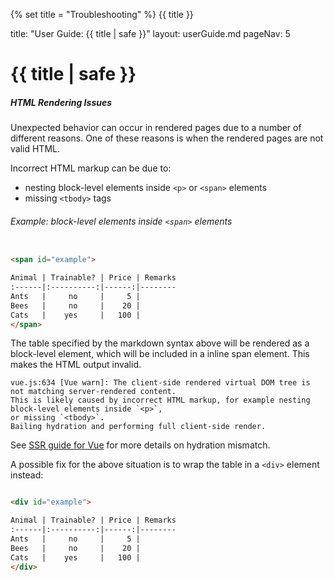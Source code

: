 {% set title = "Troubleshooting" %}
<span id="title" class="d-none">{{ title }}</span>

<frontmatter>
  title: "User Guide: {{ title | safe }}"
  layout: userGuide.md
  pageNav: 5
</frontmatter>

# {{ title | safe }}

##### HTML Rendering Issues

Unexpected behavior can occur in rendered pages due to a number of different reasons. One of these reasons is when the rendered pages are not valid HTML.

Incorrect HTML markup can be due to:
- nesting block-level elements inside `<p>` or `<span>` elements
- missing `<tbody>` tags

###### Example: block-level elements inside `<span>` elements
```html

<span id="example">

Animal | Trainable? | Price | Remarks
:------|:----------:|------:|--------
Ants   |     no     |     5 |
Bees   |     no     |    20 |
Cats   |    yes     |   100 |
</span>
```

The table specified by the markdown syntax above will be rendered as a block-level element, which will be included in a inline span element. This makes the HTML output invalid.

<panel header="Underlying Error (Example)" type="seamless">

```
vue.js:634 [Vue warn]: The client-side rendered virtual DOM tree is not matching server-rendered content.
This is likely caused by incorrect HTML markup, for example nesting block-level elements inside `<p>`,
or missing `<tbody>`.
Bailing hydration and performing full client-side render.
```
See [SSR guide for Vue](https://vuejs.org/guide/scaling-up/ssr.html#hydration-mismatch) for more details on hydration mismatch.
</panel>

A possible fix for the above situation is to wrap the table in a `<div>` element instead:

```html

<div id="example">

Animal | Trainable? | Price | Remarks
:------|:----------:|------:|--------
Ants   |     no     |     5 |
Bees   |     no     |    20 |
Cats   |    yes     |   100 |
</div>
```

